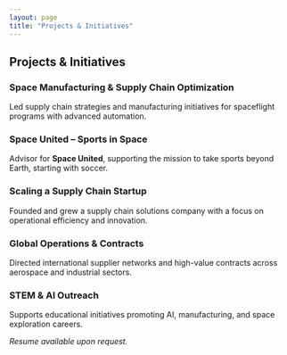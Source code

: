 ```yaml
---
layout: page
title: "Projects & Initiatives"
---
```


## Projects & Initiatives

### Space Manufacturing & Supply Chain Optimization
Led supply chain strategies and manufacturing initiatives for spaceflight programs with advanced automation.

### Space United – Sports in Space
Advisor for **Space United**, supporting the mission to take sports beyond Earth, starting with soccer.

### Scaling a Supply Chain Startup
Founded and grew a supply chain solutions company with a focus on operational efficiency and innovation.

### Global Operations & Contracts
Directed international supplier networks and high-value contracts across aerospace and industrial sectors.

### STEM & AI Outreach
Supports educational initiatives promoting AI, manufacturing, and space exploration careers.

_Resume available upon request._

